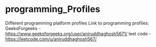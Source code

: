# programming_Profiles
Different programming platform profiles
Link to programming profiles:
GeeksForgeeks - https://www.geeksforgeeks.org/user/aniruddhaghosh5671/
leet code - https://leetcode.com/u/aniruddhaghosh567/
